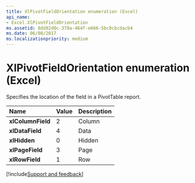 ```yaml
---
title: XlPivotFieldOrientation enumeration (Excel)
api_name:
- Excel.XlPivotFieldOrientation
ms.assetid: 8dd82d0c-370a-464f-e666-5bc8cbcdacb4
ms.date: 06/08/2017
ms.localizationpriority: medium
---
```



# XlPivotFieldOrientation enumeration (Excel)

Specifies the location of the field in a PivotTable report.



|Name|Value|Description|
|:-----|:-----|:-----|
| **xlColumnField**|2|Column|
| **xlDataField**|4|Data|
| **xlHidden**|0|Hidden|
| **xlPageField**|3|Page|
| **xlRowField**|1|Row|

[!include[Support and feedback](~/includes/feedback-boilerplate.md)]